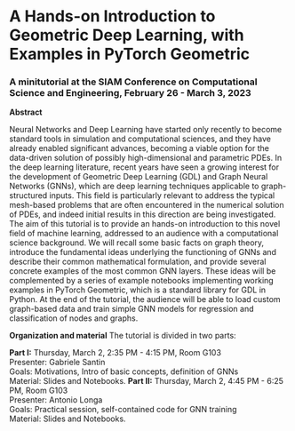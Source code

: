 # A Hands-on Introduction to Geometric Deep Learning, with Examples in PyTorch Geometric

### A minitutorial at the SIAM Conference on Computational Science and Engineering, February 26 - March 3, 2023  

**Abstract**  

Neural Networks and Deep Learning have started only recently to become standard tools in simulation and computational sciences, and they have already enabled significant advances, becoming a viable option for the data-driven solution of possibly high-dimensional and parametric PDEs. In the deep learning literature, recent years have seen a growing interest for the development of Geometric Deep Learning (GDL) and Graph Neural Networks (GNNs), which are deep learning techniques applicable to graph-structured inputs. This field is particularly relevant to address the typical mesh-based problems that are often encountered in the numerical solution of PDEs, and indeed initial results in this direction are being investigated. The aim of this tutorial is to provide an hands-on introduction to this novel field of machine learning, addressed to an audience with a computational science background. We will recall some basic facts on graph theory, introduce the fundamental ideas underlying the functioning of GNNs and describe their common mathematical formulation, and provide several concrete examples of the most common GNN layers. These ideas will be complemented by a series of example notebooks implementing working examples in PyTorch Geometric, which is a standard library for GDL in Python. At the end of the tutorial, the audience will be able to load custom graph-based data and train simple GNN models for regression and classification of nodes and graphs.  

**Organization and material**
The tutorial is divided in two parts:

**Part I:** Thursday, March 2, 2:35 PM - 4:15 PM, Room G103  
Presenter: Gabriele Santin  
Goals: Motivations, Intro of basic concepts, definition of GNNs  
Material:  Slides and  Notebooks.
**Part II:** Thursday, March 2, 4:45 PM - 6:25 PM, Room G103  
Presenter:  Antonio Longa  
Goals: Practical session, self-contained code for GNN training  
Material:  Slides and  Notebooks.
